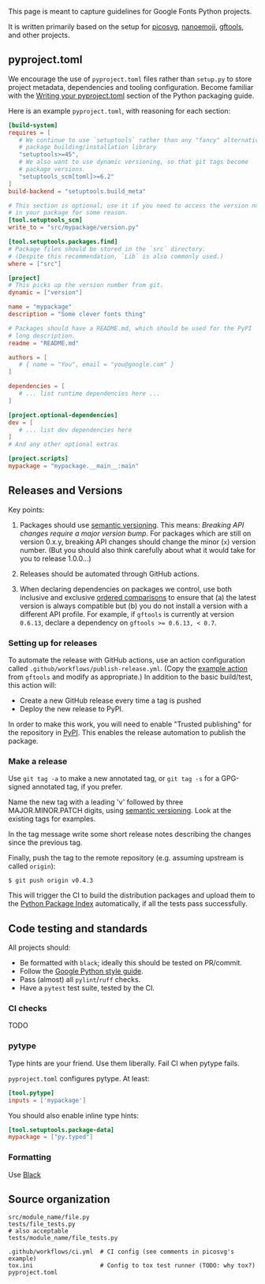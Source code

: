 This page is meant to capture guidelines for Google Fonts Python projects.

It is written primarily based on the setup for [picosvg](https://github.com/googlefonts/picosvg), [nanoemoji](https://github.com/googlefonts/nanoemoji), [gftools](https://github.com/googlefonts/gftools), and other projects.

## pyproject.toml

We encourage the use of `pyproject.toml` files rather than `setup.py` to store project metadata, dependencies and tooling configuration. Become familiar with the [Writing your pyproject.toml](https://packaging.python.org/en/latest/guides/writing-pyproject-toml/) section of the Python packaging guide.

Here is an example `pyproject.toml`, with reasoning for each section:


```toml
[build-system]
requires = [
   # We continue to use `setuptools` rather than any "fancy" alternative
   # package building/installation library
   "setuptools>=45",
   # We also want to use dynamic versioning, so that git tags become
   # package versions.
   "setuptools_scm[toml]>=6.2"
]
build-backend = "setuptools.build_meta"

# This section is optional; use it if you need to access the version number
# in your package for some reason.
[tool.setuptools_scm]
write_to = "src/mypackage/version.py"

[tool.setuptools.packages.find]
# Package files should be stored in the `src` directory.
# (Despite this recommendation, `Lib` is also commonly used.)
where = ["src"]

[project]
# This picks up the version number from git.
dynamic = ["version"]

name = "mypackage"
description = "Some clever fonts thing"

# Packages should have a README.md, which should be used for the PyPI
# long description.
readme = "README.md"

authors = [ 
   # { name = "You", email = "you@google.com" }
]

dependencies = [
   # ... list runtime dependencies here ...
]

[project.optional-dependencies]
dev = [
   # ... list dev dependencies here
]
# And any other optional extras

[project.scripts]
mypackage = "mypackage.__main__:main"
```

## Releases and Versions

Key points:

1. Packages should use [semantic versioning](https://semver.org). This means: *Breaking API changes require a major version bump*. For packages which are still on version 0.x.y, breaking API changes should change the minor (`x`) version number. (But you should also think carefully about what it would take for you to release 1.0.0...)

2. Releases should be automated through GitHub actions.

3. When declaring dependencies on packages we control, use both inclusive and exclusive [ordered comparisons](https://packaging.python.org/en/latest/specifications/version-specifiers/#inclusive-ordered-comparison) to ensure that (a) the latest version is always compatible but (b) you do not install a version with a different API profile. For example, if `gftools` is currently at version `0.6.13`, declare a dependency on `gftools >= 0.6.13, < 0.7`.

### Setting up for releases

To automate the release with GitHub actions, use an action configuration
called `.github/workflows/publish-release.yml`. (Copy the [example action](https://github.com/googlefonts/gftools/blob/main/.github/workflows/publish-release.yml) from `gftools` and modify as appropriate.) In addition to the basic build/test, this action will:

* Create a new GitHub release every time a tag is pushed
* Deploy the new release to PyPI.

In order to make this work, you will need to enable "Trusted publishing" for the repository in [PyPI](https://pypi.org/manage/projects/). This enables the release automation to publish the package.

### Make a release

Use `git tag -a` to make a new annotated tag, or `git tag -s` for a GPG-signed annotated tag, if you prefer.

Name the new tag with a leading 'v' followed by three MAJOR.MINOR.PATCH digits, using [semantic versioning](https://semver.org/). Look at the existing tags for examples.

In the tag message write some short release notes describing the changes since the previous tag.

Finally, push the tag to the remote repository (e.g. assuming upstream is called `origin`):

```
$ git push origin v0.4.3
```

This will trigger the CI to build the distribution packages and upload them to the [Python Package Index](https://pypi.org/project/gftools/) automatically, if all the tests pass successfully. 

## Code testing and standards

All projects should:

* Be formatted with `black`; ideally this should be tested on PR/commit.
* Follow the [Google Python style guide](https://google.github.io/styleguide/pyguide.html).
* Pass (almost) all `pylint`/`ruff` checks.
* Have a `pytest` test suite, tested by the CI. 

### CI checks

TODO

### pytype

Type hints are your friend. Use them liberally. Fail CI when pytype fails.

`pyproject.toml` configures pytype. At least:

```toml
[tool.pytype]
inputs = ['mypackage']
```

You should also enable inline type hints:

```toml
[tool.setuptools.package-data]
mypackage = ["py.typed"]
```

### Formatting

Use [Black](https://github.com/psf/black)

## Source organization

```
src/module_name/file.py
tests/file_tests.py
# also acceptable
tests/module_name/file_tests.py

.github/workflows/ci.yml  # CI config (see comments in picosvg's example)
tox.ini                   # Config to tox test runner (TODO: why tox?)
pyproject.toml
```
